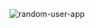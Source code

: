 ![random-user-app](https://user-images.githubusercontent.com/94012183/163736718-59da3826-8ee7-446b-b3ea-cedafe25dd3b.gif)
